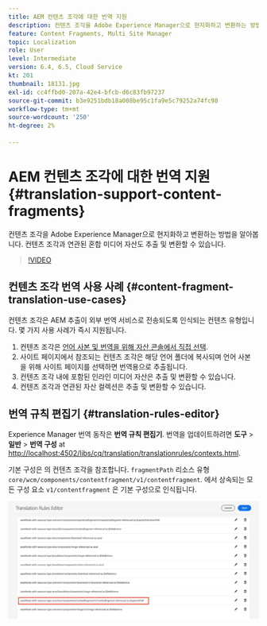 ```yaml
---
title: AEM 컨텐츠 조각에 대한 번역 지원
description: 컨텐츠 조각을 Adobe Experience Manager으로 현지화하고 변환하는 방법을 알아봅니다. 컨텐츠 조각과 연관된 혼합 미디어 자산도 추출 및 변환할 수 있습니다.
feature: Content Fragments, Multi Site Manager
topic: Localization
role: User
level: Intermediate
version: 6.4, 6.5, Cloud Service
kt: 201
thumbnail: 18131.jpg
exl-id: cc4ffbd0-207a-42e4-bfcb-d6c83fb97237
source-git-commit: b3e9251bdb18a008be95c1fa9e5c79252a74fc98
workflow-type: tm+mt
source-wordcount: '250'
ht-degree: 2%

---
```


# AEM 컨텐츠 조각에 대한 번역 지원 {#translation-support-content-fragments}

컨텐츠 조각을 Adobe Experience Manager으로 현지화하고 변환하는 방법을 알아봅니다. 컨텐츠 조각과 연관된 혼합 미디어 자산도 추출 및 변환할 수 있습니다.

>[!VIDEO](https://video.tv.adobe.com/v/18131?quality=12&learn=on)

## 컨텐츠 조각 번역 사용 사례 {#content-fragment-translation-use-cases}

컨텐츠 조각은 AEM 추출이 외부 번역 서비스로 전송되도록 인식되는 컨텐츠 유형입니다. 몇 가지 사용 사례가 즉시 지원됩니다.

1. 컨텐츠 조각은 [언어 사본 및 번역을 위해 자산 콘솔에서 직접 선택](https://experienceleague.adobe.com/docs/experience-manager-cloud-service/content/assets/admin/translate-assets.html).
2. 사이트 페이지에서 참조되는 컨텐츠 조각은 해당 언어 폴더에 복사되며 언어 사본 을 위해 사이트 페이지를 선택하면 번역용으로 추출됩니다.
3. 컨텐츠 조각 내에 포함된 인라인 미디어 자산은 추출 및 변환할 수 있습니다.
4. 컨텐츠 조각과 연관된 자산 컬렉션은 추출 및 변환할 수 있습니다.

## 번역 규칙 편집기 {#translation-rules-editor}

Experience Manager 번역 동작은 **번역 규칙 편집기**. 번역을 업데이트하려면 **도구** > **일반** > **번역 구성** at [http://localhost:4502/libs/cq/translation/translationrules/contexts.html](http://localhost:4502/libs/cq/translation/translationrules/contexts.html).

기본 구성은 의 컨텐츠 조각을 참조합니다. `fragmentPath` 리소스 유형 `core/wcm/components/contentfragment/v1/contentfragment`. 에서 상속되는 모든 구성 요소 `v1/contentfragment` 은 기본 구성으로 인식됩니다.

![번역 규칙 편집기](assets/translation-configuration.png)
